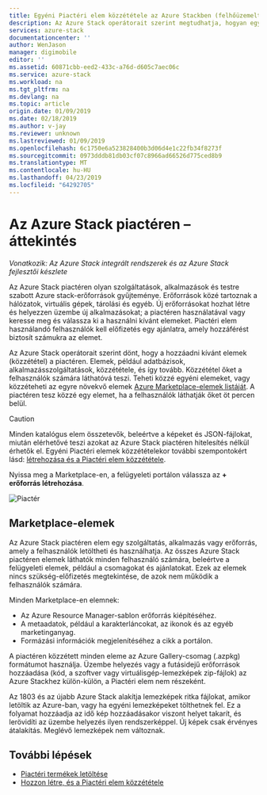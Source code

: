 ```yaml
---
title: Egyéni Piactéri elem közzététele az Azure Stackben (felhőüzemeltető) |} A Microsoft Docs
description: Az Azure Stack operátorait szerint megtudhatja, hogyan egyéni Piactéri elem közzététele az Azure Stackben.
services: azure-stack
documentationcenter: ''
author: WenJason
manager: digimobile
editor: ''
ms.assetid: 60871cbb-eed2-433c-a76d-d605c7aec06c
ms.service: azure-stack
ms.workload: na
ms.tgt_pltfrm: na
ms.devlang: na
ms.topic: article
origin.date: 01/09/2019
ms.date: 02/18/2019
ms.author: v-jay
ms.reviewer: unknown
ms.lastreviewed: 01/09/2019
ms.openlocfilehash: 6c1750e6a523828400b3d06d4e1c22fb34f8273f
ms.sourcegitcommit: 0973dddb81db03cf07c8966ad66526d775ced8b9
ms.translationtype: MT
ms.contentlocale: hu-HU
ms.lasthandoff: 04/23/2019
ms.locfileid: "64292705"
---
```

# <a name="azure-stack-marketplace-overview"></a>Az Azure Stack piactéren – áttekintés

*Vonatkozik: Az Azure Stack integrált rendszerek és az Azure Stack fejlesztői készlete*

Az Azure Stack piactéren olyan szolgáltatások, alkalmazások és testre szabott Azure stack-erőforrások gyűjteménye. Erőforrások közé tartoznak a hálózatok, virtuális gépek, tárolási és egyéb. Új erőforrásokat hozhat létre és helyezzen üzembe új alkalmazásokat; a piactéren használatával vagy keresse meg és válassza ki a használni kívánt elemeket. Piactéri elem használandó felhasználók kell előfizetés egy ajánlatra, amely hozzáférést biztosít számukra az elemet.

Az Azure Stack operátorait szerint dönt, hogy a hozzáadni kívánt elemek (közzététel) a piactéren. Elemek, például adatbázisok, alkalmazásszolgáltatások, közzététele, és így tovább. Közzététel őket a felhasználók számára láthatóvá teszi. Teheti közzé egyéni elemeket, vagy közzéteheti az egyre növekvő elemek [Azure Marketplace-elemek listáját](azure-stack-marketplace-azure-items.md). A piactéren tesz közzé egy elemet, ha a felhasználók láthatják őket öt percen belül.

> [!CAUTION]  
> Minden katalógus elem összetevők, beleértve a képeket és JSON-fájlokat, miután elérhetővé teszi azokat az Azure Stack piactéren hitelesítés nélkül érhetők el. Egyéni Piactéri elemek közzétételekor további szempontokért lásd: [létrehozása és a Piactéri elem közzététele](azure-stack-create-and-publish-marketplace-item.md).

Nyissa meg a Marketplace-en, a felügyeleti portálon válassza az **+ erőforrás létrehozása**.

![Piactér](media/azure-stack-publish-custom-marketplace-item/image1.png)

## <a name="marketplace-items"></a>Marketplace-elemek

Az Azure Stack piactéren elem egy szolgáltatás, alkalmazás vagy erőforrás, amely a felhasználók letöltheti és használhatja. Az összes Azure Stack piactéren elemek láthatók minden felhasználó számára, beleértve a felügyeleti elemek, például a csomagokat és ajánlatokat. Ezek az elemek nincs szükség-előfizetés megtekintése, de azok nem működik a felhasználók számára.

Minden Marketplace-en elemnek:

* Az Azure Resource Manager-sablon erőforrás kiépítéséhez.
* A metaadatok, például a karakterláncokat, az ikonok és az egyéb marketinganyag.
* Formázási információk megjelenítéséhez a cikk a portálon.

A piactéren közzétett minden eleme az Azure Gallery-csomag (.azpkg) formátumot használja. Üzembe helyezés vagy a futásidejű erőforrások hozzáadása (kód, a szoftver vagy virtuálisgép-lemezképek zip-fájlok) az Azure Stackhez külön-külön, a Piactéri elem nem részeként.

Az 1803 és az újabb Azure Stack alakítja lemezképek ritka fájlokat, amikor letöltik az Azure-ban, vagy ha egyéni lemezképeket tölthetnek fel. Ez a folyamat hozzáadja az idő kép hozzáadásakor viszont helyet takarít, és lerövidíti az üzembe helyezés ilyen rendszerképpel. Új képek csak érvényes átalakítás. Meglévő lemezképek nem változnak.

## <a name="next-steps"></a>További lépések

* [Piactéri termékek letöltése](azure-stack-download-azure-marketplace-item.md)  
* [Hozzon létre, és a Piactéri elem közzététele](azure-stack-create-and-publish-marketplace-item.md)

<!-- Update_Description: wording update -->
